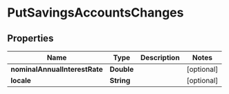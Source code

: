 

# PutSavingsAccountsChanges

## Properties

Name | Type | Description | Notes
------------ | ------------- | ------------- | -------------
**nominalAnnualInterestRate** | **Double** |  |  [optional]
**locale** | **String** |  |  [optional]



